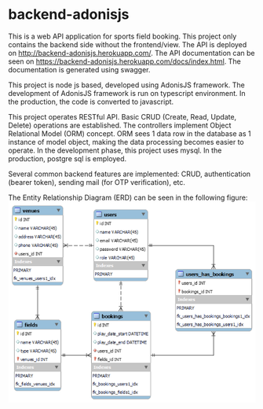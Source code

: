 # backend-adonisjs

This is a web API application for sports field booking. This project only contains the backend side without the frontend/view. The API is deployed on http://backend-adonisjs.herokuapp.com/. The API documentation can be seen on https://backend-adonisjs.herokuapp.com/docs/index.html. The documentation is generated using swagger.

This project is node js based, developed using AdonisJS framework. The development of AdonisJS framework is run on typescript environment. In the production, the code is converted to javascript. 

This project operates RESTful API. Basic CRUD (Create, Read, Update, Delete) operations are established. The controllers implement Object Relational Model (ORM) concept. ORM sees 1 data row in the database as 1 instance of model object, making the data processing becomes easier to operate. In the development phase, this project uses mysql. In the production, postgre sql is employed.

Several common backend features are implemented: CRUD, authentication (bearer token), sending mail (for OTP verification), etc.

The Entity Relationship Diagram (ERD) can be seen in the following figure:
![alt text](https://github.com/mukhlishga/backend-adonisjs/blob/main/erd.png?raw=true)
